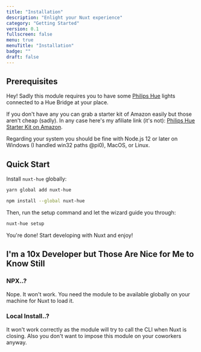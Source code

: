 ```yaml
---
title: "Installation"
description: "Enlight your Nuxt experience"
category: "Getting Started"
version: 0.1
fullscreen: false
menu: true
menuTitle: "Installation"
badge: ""
draft: false
---
```


## Prerequisites

Hey! Sadly this module requires you to have some [Philips Hue](https://www.philips-hue.com/en-us) lights connected to a Hue Bridge at your place.

If you don't have any you can grab a starter kit of Amazon easily but those aren't cheap (sadly). In any case here's my afiliate link (it's not): [Philips Hue Starter Kit on Amazon](https://www.amazon.com/s?k=philips+hue+starter+kit).

Regarding your system you should be fine with Node.js 12 or later on Windows (I handled win32 paths @pi0), MacOS, or Linux.

## Quick Start

Install `nuxt-hue` globally:

<d-code-group>
  <d-code-block label="Yarn" active>

```bash
yarn global add nuxt-hue
```

  </d-code-block>
  <d-code-block label="npm">

```bash
npm install --global nuxt-hue
```

  </d-code-block>
</d-code-group>

Then, run the setup command and let the wizard guide you through:

```bash
nuxt-hue setup
```

You're done! Start developing with Nuxt and enjoy!

## I'm a 10x Developer but Those Are Nice for Me to Know Still

### NPX..?

Nope. It won't work. You need the module to be available globally on your machine for Nuxt to load it.

### Local Install..?

It won't work correctly as the module will try to call the CLI when Nuxt is closing. Also you don't want to impose this module on your coworkers anyway.
